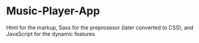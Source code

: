 # Music-Player-App
Html for the markup, Sass for the preprosesor (later converted to CSS), and JavaScript for the dynamic features
